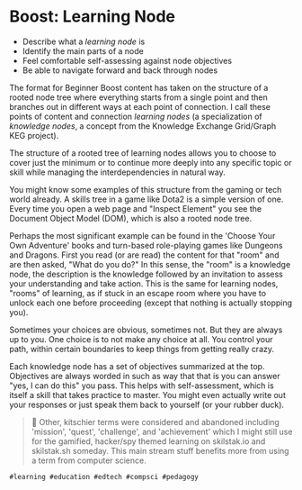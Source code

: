 # Boost: Learning Node

* Describe what a *learning node* is
* Identify the main parts of a node
* Feel comfortable self-assessing against node objectives
* Be able to navigate forward and back through nodes

The format for Beginner Boost content has taken on the structure of
a rooted node tree where everything starts from a single point and then
branches out in different ways at each point of connection. I call these
points of content and connection *learning nodes* (a specialization of
*knowledge nodes*, a concept from the Knowledge Exchange Grid/Graph KEG
project).

The structure of a rooted tree of learning nodes allows you to choose to
cover just the minimum or to continue more deeply into any specific
topic or skill while managing the interdependencies in natural way.

You might know some examples of this structure from the gaming or tech
world already. A skills tree in a game like Dota2 is a simple version of
one. Every time you open a web page and "Inspect Element" you see the
Document Object Model (DOM), which is also a rooted node tree. 

Perhaps the most significant example can be found in the 'Choose Your
Own Adventure' books and turn-based role-playing games like Dungeons and
Dragons. First you read (or are read) the content for that "room" and
are then asked, "What do you do?" In this sense, the "room" is
a knowledge node, the description is the knowledge followed by an
invitation to assess your understanding and take action. This is the
same for learning nodes, "rooms" of learning, as if stuck in an escape
room where you have to unlock each one before proceeding (except that
nothing is actually stopping you).

Sometimes your choices are obvious, sometimes not. But they are always
up to you. One choice is to not make any choice at all. You control your
path, within certain boundaries to keep things from getting really
crazy.

Each knowledge node has a set of objectives summarized at the top.
Objectives are always worded in such as way that that is you can answer
"yes, I can do this" you pass. This helps with self-assessment, which is
itself a skill that takes practice to master. You might even actually
write out your responses or just speak them back to yourself (or your
rubber duck).

> 💬
> Other, kitschier terms were considered and abandoned including
> 'mission', 'quest', 'challenge', and 'achievement' which I might still
> use for the gamified, hacker/spy themed learning on skilstak.io and
> skilstak.sh someday. This main stream stuff benefits more from using a
> term from computer science.

    #learning #education #edtech #compsci #pedagogy
